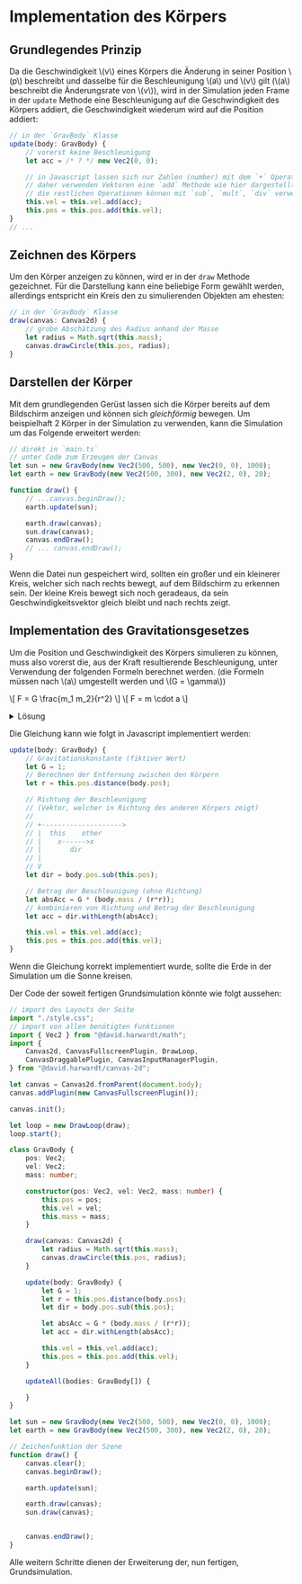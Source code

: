 # Implementation des Körpers

## Grundlegendes Prinzip
Da die Geschwindigkeit \\(v\\) eines Körpers die Änderung in seiner Position \\(p\\) beschreibt
und dasselbe für die Beschleunigung \\(a\\) und \\(v\\) gilt (\\(a\\) beschreibt die Änderungsrate von \\(v\\)),
wird in der Simulation jeden Frame in der `update` Methode eine Beschleunigung auf die Geschwindigkeit des Körpers addiert,
die Geschwindigkeit wiederum wird auf die Position addiert:

```typescript
// in der `GravBody` Klasse
update(body: GravBody) {
    // vorerst keine Beschleunigung
    let acc = /* ? */ new Vec2(0, 0);

    // in Javascript lassen sich nur Zahlen (number) mit dem `+` Operator addieren
    // daher verwenden Vektoren eine `add` Methode wie hier dargestellt
    // die restlichen Operationen können mit `sub`, `mult`, `div` verwendet werden
    this.vel = this.vel.add(acc);
    this.pos = this.pos.add(this.vel);
}
// ...
```

## Zeichnen des Körpers
Um den Körper anzeigen zu können, wird er in der `draw` Methode gezeichnet.
Für die Darstellung kann eine beliebige Form gewählt werden, allerdings entspricht ein Kreis den zu simulierenden Objekten am ehesten:
```typescript
// in der `GravBody` Klasse
draw(canvas: Canvas2d) {
    // grobe Abschätzung des Radius anhand der Masse
    let radius = Math.sqrt(this.mass);
    canvas.drawCircle(this.pos, radius);
}
```

## Darstellen der Körper
Mit dem grundlegenden Gerüst lassen sich die Körper bereits auf dem Bildschirm anzeigen und können sich _gleichförmig_ bewegen.
Um beispielhaft 2 Körper in der Simulation zu verwenden, kann die Simulation um das Folgende erweitert werden:
```typescript
// direkt in `main.ts`
// unter Code zum Erzeugen der Canvas
let sun = new GravBody(new Vec2(500, 500), new Vec2(0, 0), 1000);
let earth = new GravBody(new Vec2(500, 300), new Vec2(2, 0), 20);

function draw() {
    // ...canvas.beginDraw();
    earth.update(sun);

    earth.draw(canvas);
    sun.draw(canvas);
    canvas.endDraw();
    // ... canvas.endDraw();
}
```
Wenn die Datei nun gespeichert wird, sollten ein großer und ein kleinerer Kreis, welcher sich nach rechts bewegt, auf dem Bildschirm zu erkennen sein.
Der kleine Kreis bewegt sich noch geradeaus, da sein Geschwindigkeitsvektor gleich bleibt und nach rechts zeigt.

## Implementation des Gravitationsgesetzes
Um die Position und Geschwindigkeit des Körpers simulieren zu können, muss also vorerst die, aus der Kraft resultierende Beschleunigung,
unter Verwendung der folgenden Formeln berechnet werden.
(die Formeln müssen nach \\(a\\) umgestellt werden und \\(G = \gamma\\))

\\[ F = G \frac{m_1 m_2}{r^2} \\]
\\[ F = m \cdot a \\]

<details>
<summary>Lösung</summary>

\\[ F = m_1 \cdot a \\]
Teilen durch \\(m\\)

\\[ a = \frac{F}{m_1} \\]
Einsetzen von \\(F\\)

\\[ a = \frac{G \frac{m_1 m_2}{r^2}}{m_1} \\]
Kürzen

\\[ a = G \frac{m_1 m_2}{m_1 r^2} \\]
\\[ \underline{\underline{a = G \frac{m_2}{r^2}}} \\]
</details>

Die Gleichung kann wie folgt in Javascript implementiert werden:
```typescript
update(body: GravBody) {
    // Gravitationskonstante (fiktiver Wert)
    let G = 1;
    // Berechnen der Entfernung zwischen den Körpern
    let r = this.pos.distance(body.pos);

    // Richtung der Beschleunigung
    // (Vektor, welcher in Richtung des anderen Körpers zeigt)
    // 
    // +-------------------->
    // |  this    other
    // |    x------>x
    // |       dir
    // |       
    // V
    let dir = body.pos.sub(this.pos);

    // Betrag der Beschleunigung (ohne Richtung)
    let absAcc = G * (body.mass / (r*r));
    // kombinieren von Richtung und Betrag der Beschleunigung
    let acc = dir.withLength(absAcc);

    this.vel = this.vel.add(acc);
    this.pos = this.pos.add(this.vel);
}
```
Wenn die Gleichung korrekt implementiert wurde, sollte die Erde in der Simulation um die Sonne kreisen.

Der Code der soweit fertigen Grundsimulation könnte wie folgt aussehen:
```typescript
// import des Layouts der Seite
import "./style.css";
// import von allen benötigten Funktionen
import { Vec2 } from "@david.harwardt/math";
import {
    Canvas2d, CanvasFullscreenPlugin, DrawLoop,
    CanvasDraggablePlugin, CanvasInputManagerPlugin,
} from "@david.harwardt/canvas-2d";

let canvas = Canvas2d.fromParent(document.body);
canvas.addPlugin(new CanvasFullscreenPlugin());

canvas.init();

let loop = new DrawLoop(draw);
loop.start();

class GravBody {
    pos: Vec2;
    vel: Vec2;
    mass: number;

    constructor(pos: Vec2, vel: Vec2, mass: number) {
        this.pos = pos;
        this.vel = vel;
        this.mass = mass;
    }

    draw(canvas: Canvas2d) {
        let radius = Math.sqrt(this.mass);
        canvas.drawCircle(this.pos, radius);
    }

    update(body: GravBody) {
        let G = 1;
        let r = this.pos.distance(body.pos);
        let dir = body.pos.sub(this.pos);

        let absAcc = G * (body.mass / (r*r));
        let acc = dir.withLength(absAcc);

        this.vel = this.vel.add(acc);
        this.pos = this.pos.add(this.vel);
    }

    updateAll(bodies: GravBody[]) {

    }
}

let sun = new GravBody(new Vec2(500, 500), new Vec2(0, 0), 1000);
let earth = new GravBody(new Vec2(500, 300), new Vec2(2, 0), 20);

// Zeichenfunktion der Szene
function draw() {
    canvas.clear();
    canvas.beginDraw();

    earth.update(sun);

    earth.draw(canvas);
    sun.draw(canvas);


    canvas.endDraw();
}
```
Alle weitern Schritte dienen der Erweiterung der, nun fertigen, Grundsimulation.

